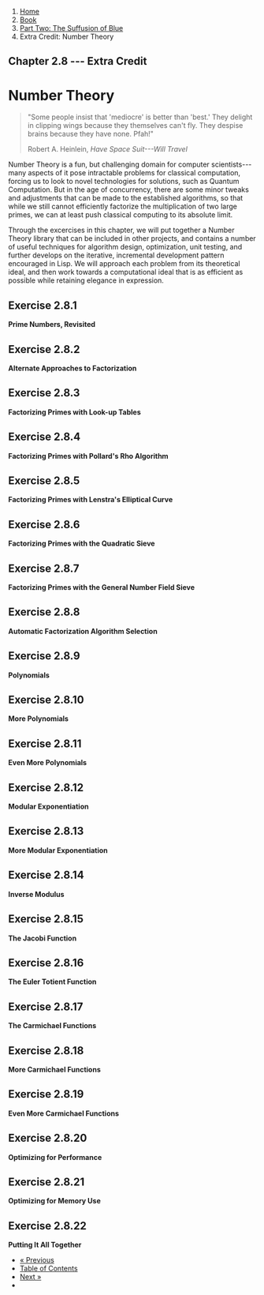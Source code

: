 <ol class="breadcrumb">
  <li><a href="/">Home</a></li>
  <li><a href="/book/">Book</a></li>
  <li><a href="/book/2-0-0-overview/">Part Two: The Suffusion of Blue</a></li>
  <li class="active">Extra Credit: Number Theory</li>
</ol>

## Chapter 2.8 --- Extra Credit

# Number Theory

> "Some people insist that 'mediocre' is better than 'best.' They delight in clipping wings because they themselves can't fly. They despise brains because they have none. Pfah!"
> <footer>Robert A. Heinlein, <em>Have Space Suit---Will Travel</em></footer>

Number Theory is a fun, but challenging domain for computer scientists---many aspects of it pose intractable problems for classical computation, forcing us to look to novel technologies for solutions, such as Quantum Computation.  But in the age of concurrency, there are some minor tweaks and adjustments that can be made to the established algorithms, so that while we still cannot efficiently factorize the multiplication of two large primes, we can at least push classical computing to its absolute limit.

Through the excercises in this chapter, we will put together a Number Theory library that can be included in other projects, and contains a number of useful techniques for algorithm design, optimization, unit testing, and further develops on the iterative, incremental development pattern encouraged in Lisp.  We will approach each problem from its theoretical ideal, and then work towards a computational ideal that is as efficient as possible while retaining elegance in expression.

## Exercise 2.8.1

**Prime Numbers, Revisited**

## Exercise 2.8.2

**Alternate Approaches to Factorization**

## Exercise 2.8.3

**Factorizing Primes with Look-up Tables**

## Exercise 2.8.4

**Factorizing Primes with Pollard's Rho Algorithm**

## Exercise 2.8.5

**Factorizing Primes with Lenstra's Elliptical Curve**

## Exercise 2.8.6

**Factorizing Primes with the Quadratic Sieve**

## Exercise 2.8.7

**Factorizing Primes with the General Number Field Sieve**

## Exercise 2.8.8

**Automatic Factorization Algorithm Selection**

## Exercise 2.8.9

**Polynomials**

## Exercise 2.8.10

**More Polynomials**

## Exercise 2.8.11

**Even More Polynomials**

## Exercise 2.8.12

**Modular Exponentiation**

## Exercise 2.8.13

**More Modular Exponentiation**

## Exercise 2.8.14

**Inverse Modulus**

## Exercise 2.8.15

**The Jacobi Function**

## Exercise 2.8.16

**The Euler Totient Function**

## Exercise 2.8.17

**The Carmichael Functions**

## Exercise 2.8.18

**More Carmichael Functions**

## Exercise 2.8.19

**Even More Carmichael Functions**

## Exercise 2.8.20

**Optimizing for Performance**

## Exercise 2.8.21

**Optimizing for Memory Use**

## Exercise 2.8.22

**Putting It All Together**

<ul class="pager">
  <li class="previous"><a href="/book/2-07-0-logic-and-more-math/">&laquo; Previous</a></li>
  <li><a href="/book/">Table of Contents</a></li>
  <li class="next"><a href="/book/2-09-0-binary-octets-bits/">Next &raquo;</a><li>
</ul>
